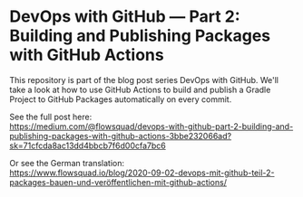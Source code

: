 # DevOps with GitHub — Part 2: Building and Publishing Packages with GitHub Actions

This repository is part of the blog post series DevOps with GitHub. We'll take a look at how to use GitHub Actions to build and publish a Gradle Project to GitHub Packages automatically on every commit.

See the full post here:\
https://medium.com/@flowsquad/devops-with-github-part-2-building-and-publishing-packages-with-github-actions-3bbe232066ad?sk=71cfcda8ac13dd4bbcb7f6d00cfa7bc6

Or see the German translation:\
https://www.flowsquad.io/blog/2020-09-02-devops-mit-github-teil-2-packages-bauen-und-veröffentlichen-mit-github-actions/
